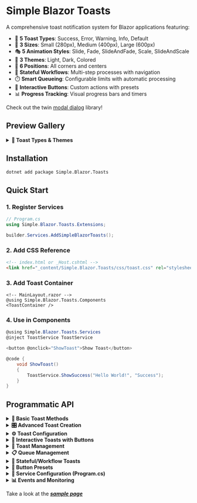 # Simple Blazor Toasts

A comprehensive toast notification system for Blazor applications featuring:

- 🎯 **5 Toast Types**: Success, Error, Warning, Info, Default
- 📏 **3 Sizes**: Small (280px), Medium (400px), Large (600px)  
- 🎭 **5 Animation Styles**: Slide, Fade, SlideAndFade, Scale, SlideAndScale
- 🌈 **3 Themes**: Light, Dark, Colored
- 📍 **6 Positions**: All corners and centers
- 🔄 **Stateful Workflows**: Multi-step processes with navigation
- ⏱️ **Smart Queueing**: Configurable limits with automatic processing
- 🎨 **Interactive Buttons**: Custom actions with presets
- 📊 **Progress Tracking**: Visual progress bars and timers

Check out the twin [modal dialog](https://github.com/umbraprior/Simple-Blazor-Dialogs) library!

## Preview Gallery

<details>
<summary><strong>🎨 Toast Types & Themes</strong></summary>

![Mixed](https://github.com/user-attachments/assets/3fa0aca0-c153-40e3-ac71-a16696811e7b)


![Sizes](https://github.com/user-attachments/assets/13c6d453-2de7-437a-b6bb-5c131bc2445d)


![Stateful](https://github.com/user-attachments/assets/8d27792a-0dec-406b-873a-2e1be1241eb8)


![scale](https://github.com/user-attachments/assets/8593fe74-40d6-462b-ac98-74b0753e7cf9) ![slidefade](https://github.com/user-attachments/assets/d3b3ad8d-0ad2-407c-b568-dbdad800ffd1)

</details>

## Installation

```bash
dotnet add package Simple.Blazor.Toasts
```

## Quick Start

### 1. Register Services

```csharp
// Program.cs
using Simple.Blazor.Toasts.Extensions;

builder.Services.AddSimpleBlazorToasts();
```

### 2. Add CSS Reference

```html
<!-- index.html or _Host.cshtml -->
<link href="_content/Simple.Blazor.Toasts/css/toast.css" rel="stylesheet" />
```

### 3. Add Toast Container

```razor
<!-- MainLayout.razor -->
@using Simple.Blazor.Toasts.Components
<ToastContainer />
```

### 4. Use in Components

```csharp
@using Simple.Blazor.Toasts.Services
@inject ToastService ToastService

<button @onclick="ShowToast">Show Toast</button>

@code {
    void ShowToast()
    {
        ToastService.ShowSuccess("Hello World!", "Success");
    }
}
```

## Programmatic API

<details>
<summary><strong>📝 Basic Toast Methods</strong></summary>

```csharp
// Simple success toast
string toastId = ToastService.ShowSuccess("Operation completed!", "Success");

// Error toast (no auto-dismiss by default)
ToastService.ShowError("Something went wrong", "Error");

// Warning with custom timeout
ToastService.ShowWarning("Please review your data", "Warning", timeoutInSeconds: 10);

// Info toast with specific size
ToastService.ShowInfo("Processing started", "Info", timeoutInSeconds: 5, size: ToastSize.Large);

// Default toast
ToastService.ShowDefault("General message", "Default", timeoutInSeconds: 3);
```

</details>

<details>
<summary><strong>🎛️ Advanced Toast Creation</strong></summary>

```csharp
// Custom toast with all parameters
var toastId = ToastService.ShowToast(
    message: "Custom toast message",
    type: ToastType.Warning,
    title: "Custom Title",
    timeoutInSeconds: 8,
    size: ToastSize.Medium
);

// Toast object with full control
var toast = new ToastItem
{
    Title = "Custom Toast",
    Message = "Advanced configuration",
    Type = ToastType.Info,
    Size = ToastSize.Large,
    TimeoutInSeconds = 10,
    Data = new Dictionary<string, object> { ["userId"] = 123 }
};
var id = ToastService.ShowToast(toast);
```

</details>

<details>
<summary><strong>⚙️ Toast Configuration</strong></summary>

```csharp
// Global settings
ToastService.SetPosition(ToastPosition.TopLeft);
ToastService.SetAnimation(ToastAnimation.SlideAndFade);
ToastService.SetTheme(ToastTheme.Dark);
ToastService.SetMaxVisibleToasts(3);

// Position options: TopLeft, TopCenter, TopRight, BottomLeft, BottomCenter, BottomRight
// Animation options: Slide, Fade, SlideAndFade, Scale, SlideAndScale
// Theme options: Light, Dark, Colored
// Size options: Small (280px), Medium (400px), Large (600px)
```

</details>

<details>
<summary><strong>🎯 Interactive Toasts with Buttons</strong></summary>

```csharp
// Confirmation dialog
ToastService.ShowConfirmation(
    message: "Are you sure you want to delete this item?",
    title: "Confirm Delete",
    onConfirm: (toastId) => { /* Delete logic */ },
    onCancel: (toastId) => { /* Cancel logic */ },
    timeoutInSeconds: 15
);

// Undo action
ToastService.ShowUndoAction(
    message: "Item deleted successfully",
    title: "Deleted",
    onUndo: (toastId) => { /* Restore logic */ },
    timeoutInSeconds: 10
);

// Retry action
ToastService.ShowRetryAction(
    message: "Failed to save. Click retry to try again.",
    title: "Save Failed",
    onRetry: (toastId) => { /* Retry save logic */ }
);

// Custom buttons
var buttons = new List<ToastButton>
{
    new ToastButton
    {
        Text = "View Details",
        CssClass = "btn btn-primary btn-sm",
        OnClick = (toastId) => { /* Navigate to details */ },
        CloseToastOnClick = false
    },
    new ToastButton
    {
        Text = "Dismiss",
        CssClass = "btn btn-secondary btn-sm",
        OnClick = (toastId) => { ToastService.RemoveToast(toastId); },
        CloseToastOnClick = true
    }
};

ToastService.ShowToastWithButtons(
    message: "New notification received",
    type: ToastType.Info,
    title: "Notification",
    buttons: buttons,
    timeoutInSeconds: 20
);
```

</details>

<details>
<summary><strong>🔧 Toast Management</strong></summary>

```csharp
// Remove specific toast
ToastService.RemoveToast(toastId);

// Remove all toasts
ToastService.RemoveAll();

// Update existing toast
ToastService.UpdateToast(
    toastId: toastId,
    newMessage: "Updated message",
    newTitle: "Updated Title",
    newType: ToastType.Success
);

// Extend timeout
ToastService.ExtendTimeout(toastId, additionalSeconds: 5);

// Make persistent (never auto-dismiss)
ToastService.MakePersistent(toastId);

// Add button to existing toast
ToastService.AddButtonToToast(toastId, ToastButtonPresets.Retry(onRetry));

// Check if toast exists
bool isActive = ToastService.IsToastActive(toastId);

// Get toast instance
ToastItem? toast = ToastService.GetToast(toastId);
```

</details>

<details>
<summary><strong>📋 Queue Management</strong></summary>

```csharp
// Queue status
var (visible, queued, total) = ToastService.GetQueueStatus();

// Configure queue
ToastService.SetMaxVisibleToasts(5); // Max 1-10
ToastService.ClearQueue(); // Clear waiting toasts
ToastService.FlushQueue(); // Show all queued toasts immediately

// Queue properties
int queuedCount = ToastService.QueuedCount;
int maxVisible = ToastService.MaxVisibleToasts;
string? activeToastId = ToastService.ActiveToastId;
```

</details>

<details>
<summary><strong>🔄 Stateful/Workflow Toasts</strong></summary>

```csharp
// Multi-step workflow
var states = new List<ToastState>
{
    new ToastState
    {
        Title = "Step 1",
        Message = "Starting process...",
        Type = ToastType.Info,
        AutoAdvanceToNext = true,
        AutoAdvanceDelayMs = 3000
    },
    new ToastState
    {
        Title = "Step 2", 
        Message = "Processing data...",
        Type = ToastType.Warning,
        Buttons = new List<ToastButton>
        {
            ToastButtonPresets.NextStep(),
            ToastButtonPresets.Cancel()
        }
    },
    new ToastState
    {
        Title = "Complete",
        Message = "Process finished successfully!",
        Type = ToastType.Success,
        TimeoutInSeconds = 5
    }
};

string workflowId = ToastService.ShowStatefulToast(states, startImmediately: true, size: ToastSize.Large);
var toast = ToastService.GetToast(toastId);
if (toast != null)
{
    toast.ShowNavigation = false;
}

// Navigate workflow programmatically
ToastService.TransitionToNextState(workflowId);
ToastService.TransitionToPreviousState(workflowId);
ToastService.TransitionToState(workflowId, stateIndex: 2);
```

</details>

<details>
<summary><strong>🎨 Button Presets</strong></summary>

```csharp
// Available button presets
ToastButtonPresets.Confirm(onConfirm);
ToastButtonPresets.Cancel(onCancel);
ToastButtonPresets.Delete(onDelete);
ToastButtonPresets.Save(onSave);
ToastButtonPresets.Retry(onRetry);
ToastButtonPresets.Undo(onUndo);
ToastButtonPresets.ViewDetails(onViewDetails);

// Workflow navigation buttons
ToastButtonPresets.NextStep(onNext);
ToastButtonPresets.SkipStep(targetStateIndex, onSkip);
ToastButtonPresets.JumpToState(targetStateIndex, "Go to Step 3", onClick);
ToastButtonPresets.ConditionalChoice("Smart Choice", conditionalTargetFunc, onClick);
```

</details>

<details>
<summary><strong>🚀 Service Configuration (Program.cs)</strong></summary>

```csharp
// Basic registration
builder.Services.AddSimpleBlazorToasts();

// With configuration
builder.Services.AddSimpleBlazorToasts(config =>
{
    config.MaxVisibleToasts = 3;
    config.DefaultPosition = ToastPosition.TopRight;
    config.DefaultTheme = ToastTheme.Dark;
    config.DefaultAnimation = ToastAnimation.SlideAndFade;
});
```

</details>

<details>
<summary><strong>📊 Events and Monitoring</strong></summary>

```csharp
// Subscribe to toast changes
ToastService.OnToastsChanged += () =>
{
    Console.WriteLine($"Toast count: {ToastService.Toasts.Count}");
    Console.WriteLine($"Queue size: {ToastService.QueuedCount}");
};

// Access all active toasts
IReadOnlyCollection<ToastItem> activeToasts = ToastService.Toasts;
```

</details>

Take a look at the ***[sample page](https://github.com/umbraprior/Simple-Blazor-Toasts/blob/main/src/Samples/Components/Pages/ToastDemo.razor)***

